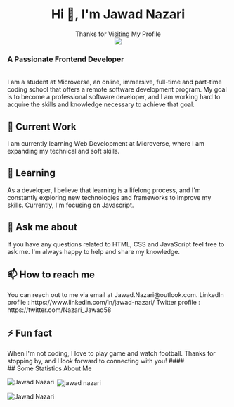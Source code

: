 <h1 align="center">Hi 👋, I'm Jawad Nazari</h1>
<p align="center"> 
  Thanks for Visiting My Profile<br>
  <img src="https://profile-counter.glitch.me/Jawad-Nazari/count.svg" />
</p>
<h3 align="left">A Passionate Frontend Developer</h3>
<br>
I am a student at Microverse, an online, immersive, full-time and part-time coding school that offers a remote software development program. My goal is to become a professional software developer, and I am working hard to acquire the skills and knowledge necessary to achieve that goal.

<h2>🔭 Current Work <br></h2>
I am currently learning Web Development at Microverse, where I am expanding my technical and soft skills.

 
<h2>🌱 Learning <br></h2>
As a developer, I believe that learning is a lifelong process, and I'm constantly exploring new technologies and frameworks to improve my skills. Currently, I'm focusing on Javascript.

 
<h2>💬 Ask me about <br></h2>
If you have any questions related to HTML, CSS and JavaScript feel free to ask me. I'm always happy to help and share my knowledge.
<br>
 
<h2>📫 How to reach me <br></h2>
You can reach out to me via email at Jawad.Nazari@outlook.com.
LinkedIn profile : https://www.linkedin.com/in/jawad-nazari/
Twitter profile : https://twitter.com/Nazari_Jawad58
<br>
 
<h2>⚡ Fun fact <br></h2>
When I'm not coding, I love to play game and watch football.
Thanks for stopping by, and I look forward to connecting with you!
 ####
 <br>
 ## Some Statistics About Me
<br>
<p><img align="left" src="https://github-readme-stats.vercel.app/api/top-langs?username=Jawad-Nazari&show_icons=true&locale=en&layout=compact" alt="Jawad Nazari" /></p>

<p>&nbsp;<img align="center" src="https://github-readme-stats.vercel.app/api?username=jawad-nazari&show_icons=true&locale=en" alt="jawad nazari" /></p>

<p><img align="center" src="https://github-readme-streak-stats.herokuapp.com/?user=Jawad-Nazari&" alt="Jawad Nazari" /></p>

